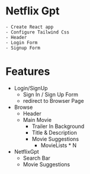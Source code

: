 # Netflix Gpt
    - Create React app
    - Configure Tailwind Css
    - Header
    - Login Form
    - Signup Form

# Features
- Login/SignUp
    - Sign In / Sign Up Form
    - redirect to Browser Page
- Browse
    - Header
    - Main Movie
        - Trailer In Background
        - Title & Description
        - Movie Suggestions
            - MovieLists * N
- NetflixGpt
    - Search Bar
    - Movie Suggestions
